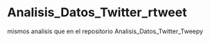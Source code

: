 # Analisis_Datos_Twitter_rtweet
mismos analisis que en el repositorio Analisis_Datos_Twitter_Tweepy
